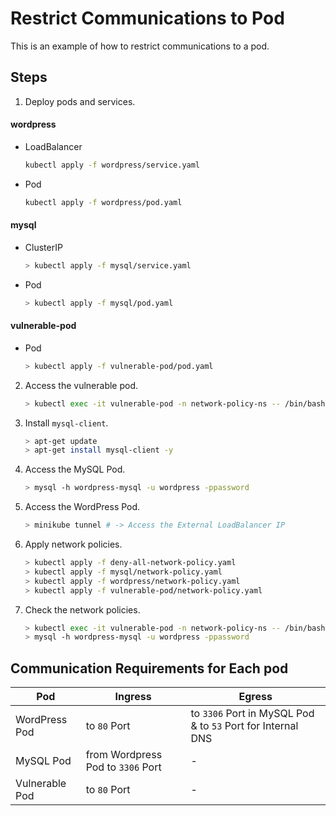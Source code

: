 # Restrict Communications to Pod

This is an example of how to restrict communications to a pod.

## Steps

1. Deploy pods and services.
    
#### wordpress

- LoadBalancer

    ```bash
    kubectl apply -f wordpress/service.yaml
    ```

- Pod

    ```bash
    kubectl apply -f wordpress/pod.yaml
    ```

#### mysql

- ClusterIP

    ```bash
    > kubectl apply -f mysql/service.yaml
    ```

- Pod

    ```bash
    > kubectl apply -f mysql/pod.yaml
    ```

#### vulnerable-pod

- Pod

    ```bash
    > kubectl apply -f vulnerable-pod/pod.yaml
    ```

2. Access the vulnerable pod.

    ```bash
    > kubectl exec -it vulnerable-pod -n network-policy-ns -- /bin/bash
    ```

3. Install `mysql-client`.

    ```bash
    > apt-get update
    > apt-get install mysql-client -y
    ```

4. Access the MySQL Pod.

    ```bash
    > mysql -h wordpress-mysql -u wordpress -ppassword
    ```

5. Access the WordPress Pod.

    ```bash
    > minikube tunnel # -> Access the External LoadBalancer IP
    ```

6. Apply network policies.

    ```bash
    > kubectl apply -f deny-all-network-policy.yaml
    > kubectl apply -f mysql/network-policy.yaml
    > kubectl apply -f wordpress/network-policy.yaml
    > kubectl apply -f vulnerable-pod/network-policy.yaml
    ```

7. Check the network policies.

    ```bash
    > kubectl exec -it vulnerable-pod -n network-policy-ns -- /bin/bash
    > mysql -h wordpress-mysql -u wordpress -ppassword
    ```

## Communication Requirements for Each pod

| Pod | Ingress | Egress |
| --- | --- | --- |
| WordPress Pod | to `80` Port | to `3306` Port in MySQL Pod & to `53` Port for Internal DNS |
| MySQL Pod | from Wordpress Pod to `3306` Port | - |
| Vulnerable Pod | to `80` Port | - |

